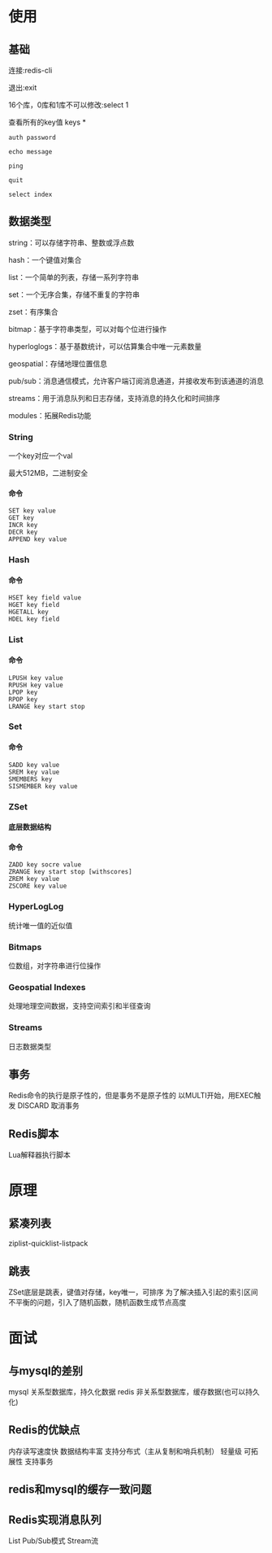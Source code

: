 # 使用
## 基础

连接:redis-cli

退出:exit

16个库，0库和1库不可以修改:select 1

查看所有的key值 keys *

``` redis
auth password

echo message

ping

quit

select index
```

## 数据类型

string：可以存储字符串、整数或浮点数

hash：一个键值对集合

list：一个简单的列表，存储一系列字符串

set：一个无序合集，存储不重复的字符串

zset：有序集合

bitmap：基于字符串类型，可以对每个位进行操作

hyperloglogs：基于基数统计，可以估算集合中唯一元素数量

geospatial：存储地理位置信息

pub/sub：消息通信模式，允许客户端订阅消息通道，并接收发布到该通道的消息

streams：用于消息队列和日志存储，支持消息的持久化和时间排序

modules：拓展Redis功能

### String
一个key对应一个val

最大512MB，二进制安全

#### 命令
```redis
SET key value
GET key
INCR key
DECR key
APPEND key value
```

### Hash

#### 命令
```redis
HSET key field value
HGET key field
HGETALL key
HDEL key field
```

### List

#### 命令
```redis
LPUSH key value
RPUSH key value
LPOP key 
RPOP key
LRANGE key start stop
```

### Set

#### 命令
```redis
SADD key value
SREM key value
SMEMBERS key
SISMEMBER key value
```

### ZSet
#### 底层数据结构

#### 命令
```reids
ZADD key socre value
ZRANGE key start stop [withscores]
ZREM key value
ZSCORE key value
```

### HyperLogLog
统计唯一值的近似值

### Bitmaps
位数组，对字符串进行位操作

### Geospatial Indexes
处理地理空间数据，支持空间索引和半径查询

### Streams
日志数据类型

## 事务

Redis命令的执行是原子性的，但是事务不是原子性的
以MULTI开始，用EXEC触发
DISCARD 取消事务

## Redis脚本
Lua解释器执行脚本
# 原理

## 紧凑列表

ziplist-quicklist-listpack

## 跳表

ZSet底层是跳表，键值对存储，key唯一，可排序
为了解决插入引起的索引区间不平衡的问题，引入了随机函数，随机函数生成节点高度

# 面试

## 与mysql的差别
mysql 关系型数据库，持久化数据
redis 非关系型数据库，缓存数据(也可以持久化)

## Redis的优缺点
内存读写速度快
数据结构丰富
支持分布式（主从复制和哨兵机制）
轻量级
可拓展性
支持事务

## redis和mysql的缓存一致问题


## Redis实现消息队列

List
Pub/Sub模式
Stream流